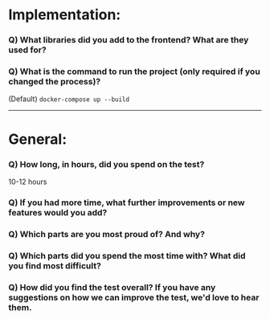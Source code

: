 # Implementation:

### Q) What libraries did you add to the frontend? What are they used for?

### Q) What is the command to run the project (only required if you changed the process)?

(Default) `docker-compose up --build`

---

# General:

### Q) How long, in hours, did you spend on the test?
10-12 hours

### Q) If you had more time, what further improvements or new features would you add?

### Q) Which parts are you most proud of? And why?

### Q) Which parts did you spend the most time with? What did you find most difficult?

### Q) How did you find the test overall? If you have any suggestions on how we can improve the test, we'd love to hear them.
